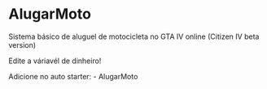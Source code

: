 # AlugarMoto
Sistema básico de aluguel de motocicleta no GTA IV online (Citizen IV beta version)

Edite a váriavél de dinheiro!

Adicione no auto starter: - AlugarMoto 
